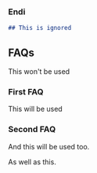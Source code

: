 ### Endi

```md
## This is ignored
```

## FAQs

This won't be used

### First FAQ

This will be used


### Second FAQ

And this will be used too.

As well as this.

